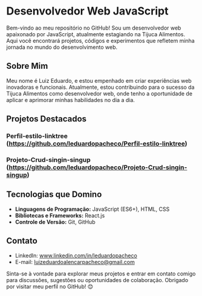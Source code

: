 # Desenvolvedor Web JavaScript

Bem-vindo ao meu repositório no GitHub! Sou um desenvolvedor web apaixonado por JavaScript, atualmente estagiando na Tijuca Alimentos. Aqui você encontrará projetos, códigos e experimentos que refletem minha jornada no mundo do desenvolvimento web.

## Sobre Mim

Meu nome é Luiz Eduardo, e estou empenhado em criar experiências web inovadoras e funcionais. Atualmente, estou contribuindo para o sucesso da Tijuca Alimentos como desenvolvedor web, onde tenho a oportunidade de aplicar e aprimorar minhas habilidades no dia a dia.

## Projetos Destacados

### Perfil-estilo-linktree (https://github.com/leduardopacheco/Perfil-estilo-linktree)
### Projeto-Crud-singin-singup (https://github.com/leduardopacheco/Projeto-Crud-singin-singup)

## Tecnologias que Domino

- **Linguagens de Programação:** JavaScript (ES6+), HTML, CSS
- **Bibliotecas e Frameworks:** React.js
- **Controle de Versão:** Git, GitHub


## Contato

- LinkedIn: www.linkedin.com/in/leduardopacheco
- E-mail: luizeduardoalencarpacheco@gmail.com

Sinta-se à vontade para explorar meus projetos e entrar em contato comigo para discussões, sugestões ou oportunidades de colaboração. Obrigado por visitar meu perfil no GitHub! 😊
